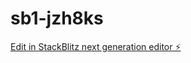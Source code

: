 # sb1-jzh8ks

[Edit in StackBlitz next generation editor ⚡️](https://stackblitz.com/~/github.com/souibrat/sb1-jzh8ks)